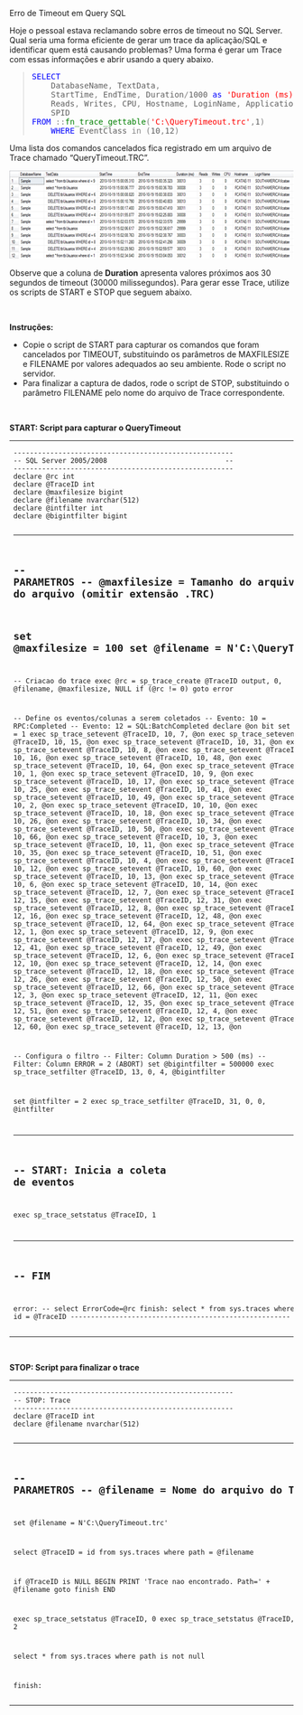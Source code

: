 <a link='https://blogs.msdn.microsoft.com/fcatae/2010/10/20/erro-de-timeout-em-query-sql/'>Erro de Timeout em Query SQL</a>
<p>Hoje o pessoal estava reclamando sobre erros de timeout no SQL Server. Qual seria uma forma eficiente de gerar um trace da aplicação/SQL e identificar quem está causando problemas? Uma forma é gerar um Trace com essas informações e abrir usando a query abaixo.</p>  <blockquote>   <pre class="code"><span style="color: blue">SELECT 
    </span>DatabaseName<span style="color: gray">, </span>TextData<span style="color: gray">, 
    </span>StartTime<span style="color: gray">, </span>EndTime<span style="color: gray">, </span>Duration<span style="color: gray">/</span>1000 <span style="color: blue">as </span><span style="color: red">'Duration (ms)'</span><span style="color: gray">, 
    </span>Reads<span style="color: gray">, </span>Writes<span style="color: gray">, </span>CPU<span style="color: gray">, </span>Hostname<span style="color: gray">, </span>LoginName<span style="color: gray">, </span>ApplicationName<span style="color: gray">, 
    </span>SPID
<span style="color: blue">FROM </span><span style="color: gray">::</span><span style="color: green">fn_trace_gettable</span><span style="color: gray">(</span><span style="color: red">'C:\QueryTimeout.trc'</span><span style="color: gray">,</span>1<span style="color: gray">)
    </span><span style="color: blue">WHERE </span>EventClass <span style="color: gray">in (</span>10<span style="color: gray">,</span>12<span style="color: gray">)
</span></pre>
</blockquote>

<p>Uma lista dos comandos cancelados fica registrado em um arquivo de Trace chamado “QueryTimeout.TRC”. </p>

<p><a href="images\6327.image_5A1C0DF3.png"><img style="border-right-width: 0px;padding-left: 0px;padding-right: 0px;border-top-width: 0px;border-bottom-width: 0px;border-left-width: 0px;padding-top: 0px" title="image" border="0" alt="image" src="images\8233.image_thumb_701253B8.png" width="635" height="156" /></a></p>

<p>Observe que a coluna de <strong>Duration</strong> apresenta valores próximos aos 30 segundos de timeout (30000 milissegundos). Para gerar esse Trace, utilize os scripts de START e STOP que seguem abaixo. </p>

<p>&#160;</p>

<p><strong>Instruções:</strong></p>

<ul>
  <li>Copie o script de START para capturar os comandos que foram cancelados por TIMEOUT, substituindo os parâmetros de MAXFILESIZE e FILENAME por valores adequados ao seu ambiente. Rode o script no servidor. </li>

  <li>Para finalizar a captura de dados, rode o script de STOP, substituindo o parâmetro FILENAME pelo nome do arquivo de Trace correspondente. </li>
</ul>

<p>&#160;</p>

<p><strong>START: Script para capturar o QueryTimeout</strong></p>

<table border="0" cellspacing="0" cellpadding="2" width="100%"><tbody>
    <tr>
      <td valign="top" width="100%"><font size="2">
          <pre>------------------------------------------------------
-- SQL Server 2005/2008                             --
------------------------------------------------------
declare @rc int
declare @TraceID int
declare @maxfilesize bigint
declare @filename nvarchar(512)
declare @intfilter int
declare @bigintfilter bigint

------------------------------------------------------
-- PARAMETROS
--   @maxfilesize = Tamanho do arquivo (MB)
--   @filename = Nome do arquivo (omitir extensão .TRC)
------------------------------------------------------
set @maxfilesize = 100 
set @filename = N'C:\QueryTimeout'
------------------------------------------------------

-- Criacao do trace
exec @rc = sp_trace_create @TraceID output, 0, @filename, @maxfilesize, NULL 
if (@rc != 0) goto error

-- Define os eventos/colunas a serem coletados
--  Evento: 10 = RPC:Completed
--  Evento: 12 = SQL:BatchCompleted
declare @on bit
set @on = 1
exec sp_trace_setevent @TraceID, 10, 7, @on
exec sp_trace_setevent @TraceID, 10, 15, @on
exec sp_trace_setevent @TraceID, 10, 31, @on
exec sp_trace_setevent @TraceID, 10, 8, @on
exec sp_trace_setevent @TraceID, 10, 16, @on
exec sp_trace_setevent @TraceID, 10, 48, @on
exec sp_trace_setevent @TraceID, 10, 64, @on
exec sp_trace_setevent @TraceID, 10, 1, @on
exec sp_trace_setevent @TraceID, 10, 9, @on
exec sp_trace_setevent @TraceID, 10, 17, @on
exec sp_trace_setevent @TraceID, 10, 25, @on
exec sp_trace_setevent @TraceID, 10, 41, @on
exec sp_trace_setevent @TraceID, 10, 49, @on
exec sp_trace_setevent @TraceID, 10, 2, @on
exec sp_trace_setevent @TraceID, 10, 10, @on
exec sp_trace_setevent @TraceID, 10, 18, @on
exec sp_trace_setevent @TraceID, 10, 26, @on
exec sp_trace_setevent @TraceID, 10, 34, @on
exec sp_trace_setevent @TraceID, 10, 50, @on
exec sp_trace_setevent @TraceID, 10, 66, @on
exec sp_trace_setevent @TraceID, 10, 3, @on
exec sp_trace_setevent @TraceID, 10, 11, @on
exec sp_trace_setevent @TraceID, 10, 35, @on
exec sp_trace_setevent @TraceID, 10, 51, @on
exec sp_trace_setevent @TraceID, 10, 4, @on
exec sp_trace_setevent @TraceID, 10, 12, @on
exec sp_trace_setevent @TraceID, 10, 60, @on
exec sp_trace_setevent @TraceID, 10, 13, @on
exec sp_trace_setevent @TraceID, 10, 6, @on
exec sp_trace_setevent @TraceID, 10, 14, @on
exec sp_trace_setevent @TraceID, 12, 7, @on
exec sp_trace_setevent @TraceID, 12, 15, @on
exec sp_trace_setevent @TraceID, 12, 31, @on
exec sp_trace_setevent @TraceID, 12, 8, @on
exec sp_trace_setevent @TraceID, 12, 16, @on
exec sp_trace_setevent @TraceID, 12, 48, @on
exec sp_trace_setevent @TraceID, 12, 64, @on
exec sp_trace_setevent @TraceID, 12, 1, @on
exec sp_trace_setevent @TraceID, 12, 9, @on
exec sp_trace_setevent @TraceID, 12, 17, @on
exec sp_trace_setevent @TraceID, 12, 41, @on
exec sp_trace_setevent @TraceID, 12, 49, @on
exec sp_trace_setevent @TraceID, 12, 6, @on
exec sp_trace_setevent @TraceID, 12, 10, @on
exec sp_trace_setevent @TraceID, 12, 14, @on
exec sp_trace_setevent @TraceID, 12, 18, @on
exec sp_trace_setevent @TraceID, 12, 26, @on
exec sp_trace_setevent @TraceID, 12, 50, @on
exec sp_trace_setevent @TraceID, 12, 66, @on
exec sp_trace_setevent @TraceID, 12, 3, @on
exec sp_trace_setevent @TraceID, 12, 11, @on
exec sp_trace_setevent @TraceID, 12, 35, @on
exec sp_trace_setevent @TraceID, 12, 51, @on
exec sp_trace_setevent @TraceID, 12, 4, @on
exec sp_trace_setevent @TraceID, 12, 12, @on
exec sp_trace_setevent @TraceID, 12, 60, @on
exec sp_trace_setevent @TraceID, 12, 13, @on

-- Configura o filtro
--   Filter: Column Duration &gt; 500 (ms) 
--   Filter: Column ERROR = 2 (ABORT)
set @bigintfilter = 500000
exec sp_trace_setfilter @TraceID, 13, 0, 4, @bigintfilter

set @intfilter = 2
exec sp_trace_setfilter @TraceID, 31, 0, 0, @intfilter

------------------------------------------------------
-- START: Inicia a coleta de eventos
------------------------------------------------------
exec sp_trace_setstatus @TraceID, 1

------------------------------------------------------
-- FIM
------------------------------------------------------
error: 
-- select ErrorCode=@rc
finish: 
select * from sys.traces where id = @TraceID
------------------------------------------------------&#160; </pre>
        </font></td>
    </tr>
  </tbody></table>

<p>&#160;</p>

<p><strong>STOP: Script para finalizar o trace</strong></p>

<table border="0" cellspacing="0" cellpadding="2"><tbody>
    <tr>
      <td valign="top"><font size="2">
          <pre>------------------------------------------------------
-- STOP: Trace
------------------------------------------------------
declare @TraceID int
declare @filename nvarchar(512)

------------------------------------------------------
-- PARAMETROS
--  @filename = Nome do arquivo do Trace (.TRC)
------------------------------------------------------
set @filename = N'C:\QueryTimeout.trc'

select @TraceID = id from sys.traces where path = @filename 

if @TraceID is NULL
BEGIN
	PRINT 'Trace nao encontrado. Path=' + @filename
	goto finish
END

exec sp_trace_setstatus @TraceID, 0
exec sp_trace_setstatus @TraceID, 2

select * from sys.traces where path is not null

finish:&#160; </pre>
        </font></td>
    </tr>
  </tbody></table>
